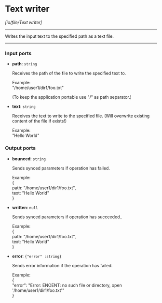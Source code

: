# Text writer

_[io/file/Text writer]_

---

Writes the input text to the specified path as a text file.  

---

### Input ports

* __path__: ` string `

    Receives the path of the file to write the specified text to.  
      
    Example:  
    "/home/user1/dir1/foo.txt"  
      
    (To keep the application portable use "/" as path separator.)  


* __text__: ` string `

    Receives the text to write to the specified file. (Will overwrite existing content of the file if exists!)  
      
    Example:  
    "Hello World"  

### Output ports

* __bounced__: ` string `

    Sends synced parameters if operation has failed.  
      
    Example:  
    {   
      path: "/home/user1/dir1/foo.txt",   
      text: "Hello World"  
    }  


* __written__: ` null `

    Sends synced parameters if operation has succeeded..  
      
    Example:  
    {   
      path: "/home/user1/dir1/foo.txt",   
      text: "Hello World"  
    }  


* __error__: ` {"error" :string} `

    Sends error information if the operation has failed.  
      
    Example:   
    {  
      "error": "Error: ENOENT: no such file or directory, open '/home/user1/dir1/foo.txt'"  
    }  

